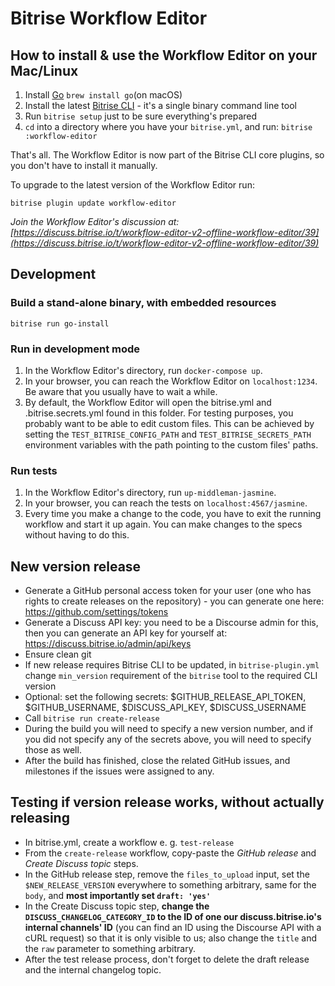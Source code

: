 # Bitrise Workflow Editor

## How to install & use the Workflow Editor on your Mac/Linux

1. Install [Go](https://golang.org) `brew install go`(on macOS)
1. Install the latest [Bitrise CLI](https://www.bitrise.io/cli) - it's a single binary command line tool
1. Run `bitrise setup` just to be sure everything's prepared
1. `cd` into a directory where you have your `bitrise.yml`, and run: `bitrise :workflow-editor`

That's all. The Workflow Editor is now part of the Bitrise CLI core plugins, so you don't have to install it manually.

To upgrade to the latest version of the Workflow Editor run:

```
bitrise plugin update workflow-editor
```

*Join the Workflow Editor's discussion at: [https://discuss.bitrise.io/t/workflow-editor-v2-offline-workflow-editor/39](https://discuss.bitrise.io/t/workflow-editor-v2-offline-workflow-editor/39)*


## Development

### Build a stand-alone binary, with embedded resources

```
bitrise run go-install
```

### Run in development mode

1. In the Workflow Editor's directory, run `docker-compose up`.
1. In your browser, you can reach the Workflow Editor on `localhost:1234`. Be aware that you usually have to wait a while.
1. By default, the Workflow Editor will open the bitrise.yml and .bitrise.secrets.yml found in this folder. For testing purposes, you probably want to be able to edit custom files. This can be achieved by setting the `TEST_BITRISE_CONFIG_PATH` and `TEST_BITRISE_SECRETS_PATH` environment variables with the path pointing to the custom files' paths.

### Run tests

1. In the Workflow Editor's directory, run `up-middleman-jasmine`.
1. In your browser, you can reach the tests on `localhost:4567/jasmine`.
1. Every time you make a change to the code, you have to exit the running workflow and start it up again. You can make changes to the specs without having to do this.

## New version release

- Generate a GitHub personal access token for your user (one who has rights to create releases on the repository) - you can generate one here: https://github.com/settings/tokens
- Generate a Discuss API key: you need to be a Discourse admin for this, then you can generate an API key for yourself at: https://discuss.bitrise.io/admin/api/keys
- Ensure clean git
- If new release requires Bitrise CLI to be updated, in `bitrise-plugin.yml` change `min_version` requirement of the `bitrise` tool to the required CLI version
- Optional: set the following secrets: $GITHUB_RELEASE_API_TOKEN, $GITHUB_USERNAME, $DISCUSS_API_KEY, $DISCUSS_USERNAME
- Call `bitrise run create-release`
- During the build you will need to specify a new version number, and if you did not specify any of the secrets above, you will need to specify those as well.
- After the build has finished, close the related GitHub issues, and milestones if the issues were assigned to any.

## Testing if version release works, without actually releasing

- In bitrise.yml, create a workflow e. g. `test-release`
- From the `create-release` workflow, copy-paste the *GitHub release* and *Create Discuss topic* steps.
- In the GitHub release step, remove the `files_to_upload` input, set the `$NEW_RELEASE_VERSION` everywhere to something arbitrary, same for the `body`, and **most importantly set `draft: 'yes'`**
- In the Create Discuss topic step, **change the `DISCUSS_CHANGELOG_CATEGORY_ID` to the ID of one our discuss.bitrise.io's internal channels' ID** (you can find an ID using the Discourse API with a cURL request) so that it is only visible to us; also change the `title` and the `raw` parameter to something arbitrary.
- After the test release process, don't forget to delete the draft release and the internal changelog topic.

